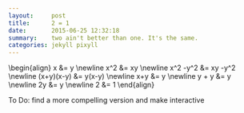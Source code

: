 ```yaml
---
layout:     post
title:      2 = 1
date:       2015-06-25 12:32:18
summary:    two ain't better than one. It's the same.
categories: jekyll pixyll
---
```

<!-- mathjax for math stuff -->

<script type="text/javascript"
  src="https://cdn.mathjax.org/mathjax/latest/MathJax.js?config=TeX-AMS-MML_HTMLorMML">
</script>

<!--end of mathjax -->

\begin{align}
x &= y \newline
x^2 &= xy  \newline
x^2 -y^2 &= xy -y^2 \newline
(x+y)(x-y) &= y(x-y) \newline
x+y &= y \newline
y + y &= y \newline
2y &= y \newline
2 &= 1
\end{align}

To Do: find a more compelling version and make interactive 
